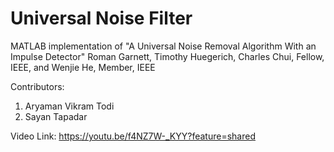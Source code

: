 # Universal Noise Filter
MATLAB implementation of "A Universal Noise Removal Algorithm With an Impulse Detector" Roman Garnett, Timothy Huegerich, Charles Chui, Fellow, IEEE, and Wenjie He, Member, IEEE

Contributors:
1. Aryaman Vikram Todi
2. Sayan Tapadar

Video Link:
https://youtu.be/f4NZ7W-_KYY?feature=shared
